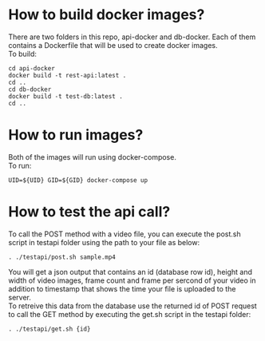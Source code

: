 # How to build docker images?
There are two folders in this repo, api-docker and db-docker. Each of them contains a Dockerfile that will be used to create docker images.  
To build:  
  
```
cd api-docker
docker build -t rest-api:latest .
cd ..
cd db-docker
docker build -t test-db:latest .
cd ..
```

# How to run images?
Both of the images will run using docker-compose.  
To run:
  
```
UID=${UID} GID=${GID} docker-compose up
```

# How to test the api call?
To call the POST method with a video file, you can execute the post.sh script in testapi folder using the path to your file as below:  
```
. ./testapi/post.sh sample.mp4
```
You will get a json output that contains an id (database row id), height and width of video images, frame count and frame per sercond of your video in addition to timestamp that shows the time your file is uploaded to the server.  
To retreive this data from the database use the returned id of POST request to call the GET method by executing the get.sh script in the testapi folder:
```
. ./testapi/get.sh {id}
```
